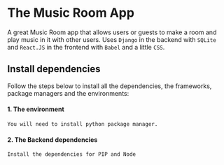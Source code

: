 # The Music Room App
A great Music Room app that allows users or guests to make a room and play music in it with other users.
Uses `Django` in the backend with `SQLite` and `React.JS` in the frontend with `Babel` and a little `CSS`.  

## Install dependencies
Follow the steps below to install all the dependencies, the frameworks, package managers and the environments:
  #### 1. The environment
    You will need to install python package manager.

  #### 2. The Backend dependencies
    Install the dependencies for PIP and Node
